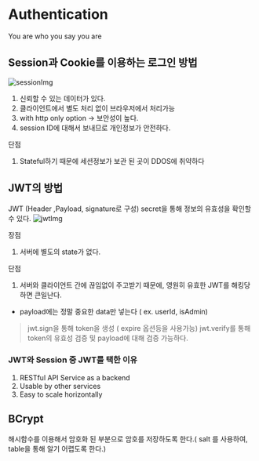 # Authentication

You are who you say you are

## Session과 Cookie를 이용하는 로그인 방법

<img src="./src/Session.png" alt="sessionImg">

1. 신뢰할 수 있는 데이터가 있다.
2. 클라이언트에서 별도 처리 없이 브라우저에서 처리가능
3. with http only option -> 보안성이 높다.
4. session ID에 대해서 보내므로 개인정보가 안전하다.

단점

1. Stateful하기 때문에 세션정보가 보관 된 곳이 DDOS에 취약하다

## JWT의 방법

JWT (Header ,Payload, signature로 구성) secret을 통해 정보의 유효성을 확인할 수 있다.
<img src="./src/JWT.png" alt="jwtImg">

장점

1. 서버에 별도의 state가 없다.

단점

1. 서버와 클라이언트 간에 끊임없이 주고받기 때문에, 영원히 유효한 JWT를 해킹당하면 큰일난다.

- payload에는 정말 중요한 data만 넣는다 ( ex. userId, isAdmin)

> jwt.sign을 통해 token을 생성 ( expire 옵션등을 사용가능)
> jwt.verify를 통해 token의 유효성 검증 및 payload에 대해 검증 가능하다.

### JWT와 Session 중 JWT를 택한 이유

1. RESTful API Service as a backend
2. Usable by other services
3. Easy to scale horizontally

## BCrypt

해시함수를 이용해서 암호화 된 부분으로 암호를 저장하도록 한다.( salt 를 사용하여, table을 통해 알기 어렵도록 한다.)

